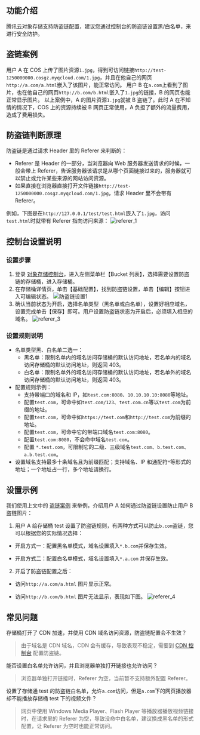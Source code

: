 ## 功能介绍
腾讯云对象存储支持防盗链配置，建议您通过控制台的防盗链设置黑/白名单，来进行安全防护。
<span id="盗链案例"></span>
## 盗链案例
用户 A 在 COS 上传了图片资源`1.jpg`，得到可访问链接`http://test-1250000000.cosgz.myqcloud.com/1.jpg`，并且在他自己的网页`http://a.com/a.html`嵌入了该图片，能正常访问。
用户 B 在`a.com`上看到了图片，也在他自己的网页`http://b.com/b.html`嵌入了`1.jpg`的链接，B 的网页也能正常显示图片。
以上案例中，A 的图片资源`1.jpg`就被 B 盗链了。此时 A 在不知情的情况下，COS 上的资源持续被 B 网页正常使用，A 负担了额外的流量费用，造成了费用损失。 

## 防盗链判断原理
防盗链是通过请求 Header 里的 Referer 来判断的：
-  Referer 是 Header 的一部分，当浏览器向 Web 服务器发送请求的时候，一般会带上 Referer，告诉服务器该请求是从哪个页面链接过来的，服务器就可以禁止或允许某些来源的网站访问资源。
-  如果直接在浏览器直接打开文件链接`http://test-1250000000.cosgz.myqcloud.com/1.jpg`，请求 Header 里不会带有 Referer。

例如，下图是在`http://127.0.0.1/test/test.html`嵌入了`1.jpg`，访问`test.html`时就带有 Referer 指向访问来源：
![referer_1](https://mc.qcloudimg.com/static/img/f000c8ee64ae569f08680c495ddb1b7b/image.png)
## 控制台设置说明
### 设置步骤
1. 登录 [对象存储控制台](https://console.cloud.tencent.com/cos4/index)，进入左侧菜单栏【Bucket 列表】，选择需要设置防盗链的存储桶，进入存储桶。 
2. 在存储桶详情页，单击【基础配置】，找到防盗链设置，单击【编辑】按钮进入可编辑状态。
![防盗链设置1](https://mc.qcloudimg.com/static/img/3d76b7e130d8917a41c4b2b7e8b1a730/image.png)
3. 确认当前状态为开启，选择名单类型（黑名单或白名单），设置好相应域名，设置完成单击【保存】即可。用户设置防盗链状态为开启后，必须填入相应的域名。
![referer_3](https://mc.qcloudimg.com/static/img/14919513b487b1bac4a6617618e6de78/image.png)

### 设置规则说明
-  名单类型黑、白名单二选一：
    * 黑名单：限制名单内的域名访问存储桶的默认访问地址，若名单内的域名访问存储桶的默认访问地址，则返回 403。
    * 白名单：限制名单外的域名访问存储桶的默认访问地址，若名单外的域名访问存储桶的默认访问地址，则返回 403。
- 配置规则示例：
    * 支持带端口的域名和 IP，如`test.com:8080`、`10.10.10.10:8080`等地址。
    * 配置`test.com`，可命中如`test.com/123`、`test.com.cn`等以`test.com`为前缀的地址。
    * 配置`test.com`，可命中如`https://test.com`和`http://test.com`为前缀的地址。
    * 配置`test.com`，可命中它的带端口域名`test.com:8080`。 
    * 配置`test.com:8080`，不会命中域名`test.com`。
    * 配置 `*.test.com`，可限制它的二级、三级域名`test.com`、`b.test.com`、`a.b.test.com`。
- 设置域名支持最多十条域名且为前缀匹配；支持域名、IP 和通配符`*`等形式的地址；一个地址占一行，多个地址请换行。

## 设置示例
我们使用上文中的 [盗链案例](#盗链案例) 来举例，介绍用户 A 如何通过防盗链设置防止用户 B 盗链图片：
1. 用户 A 给存储桶 test 设置了防盗链规则，有两种方式可以防止`b.com`盗链，您可以根据您的实际情况选择：
 - 开启方式一：配置黑名单模式，域名设置填入`*.b.com`并保存生效。

 - 开启方式二：配置白名单模式，域名设置填入`*.a.com` 并保存生效。
2. 开启了防盗链配置之后：
 - 访问`http://a.com/a.html` 图片显示正常。

 - 访问`http://b.com/b.html`  图片无法显示，表现如下图。
![referer_4](https://mc.qcloudimg.com/static/img/e58fab402a31ccc903ee3941dbb08eee/image.png)

## 常见问题
存储桶打开了 CDN 加速，并使用 CDN 域名访问资源，防盗链配置会不生效？
> 由于域名是 CDN 域名，CDN 会有缓存，导致表现不稳定，需要到 [CDN 控制台](https://console.cloud.tencent.com/cdn) 配置防盗链。

能否设置白名单允许访问，并且浏览器单独打开链接也允许访问？
> 浏览器单独打开链接时，Referer 为空，当前暂不支持额外配置 Referer。

设置了存储通 test 的防盗链白名单，允许`a.com`访问，但是`a.com`下的网页播放器却不能播放存储桶 test 下的视频文件？
> 网页中使用 Windows Media Player、Flash Player 等播放器播放视频链接时，在请求里的 Referer 为空，导致没命中白名单，建议换成黑名单的形式配置，让 Referer 为空时也能正常访问。
